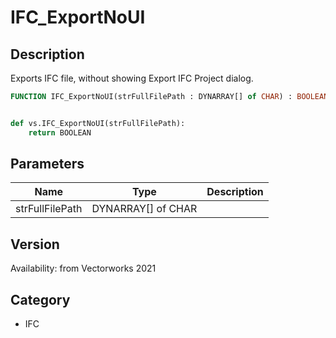 # IFC_ExportNoUI

## Description
Exports IFC file, without showing Export IFC Project dialog.

```pascal
FUNCTION IFC_ExportNoUI(strFullFilePath : DYNARRAY[] of CHAR) : BOOLEAN;
```

```python

def vs.IFC_ExportNoUI(strFullFilePath):
    return BOOLEAN
```

## Parameters
|Name|Type|Description|
|---|---|---|
|strFullFilePath|DYNARRAY[] of CHAR||

## Version
Availability: from Vectorworks 2021
## Category
* IFC

